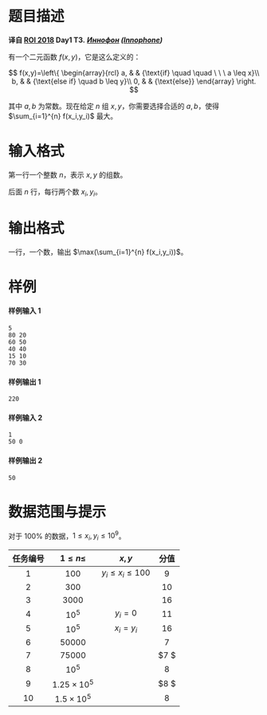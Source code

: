 
# 题目描述

**译自 [ROI 2018](http://neerc.ifmo.ru/school/archive/2017-2018.html) Day1 T3.** ***[Иннофон](http://neerc.ifmo.ru/school/archive/2017-2018/ru-olymp-roi-2018-day1.pdf) ([Innophone](http://codeforces.com/gym/102147/problem/B))***

有一个二元函数 $f(x,y)$，它是这么定义的：

$$ f(x,y)=\left\{
\begin{array}{rcl}
a,       &      & {\text{if} \quad \quad \ \ \ a \leq x}\\
b,     &      & {\text{else if} \quad b \leq y}\\
0,     &      & {\text{else}}
\end{array} \right. $$

其中 $a,b$ 为常数。现在给定 $n$ 组 $x,y$，你需要选择合适的 $a,b$，使得 $\sum_{i=1}^{n} f(x_i,y_i)$ 最大。

# 输入格式

第一行一个整数 $n$，表示 $x,y$ 的组数。

后面 $n$ 行，每行两个数 $x_i,y_i$。

# 输出格式

一行，一个数，输出 $\max(\sum_{i=1}^{n} f(x_i,y_i))$。

# 样例

#### 样例输入 1
```plain
5
80 20
60 50
40 40
15 10
70 30
```
#### 样例输出 1
```plain
220
```

#### 样例输入 2
```plain
1
50 0
```
#### 样例输出 2
```plain
50
```

# 数据范围与提示

对于 $100\%$ 的数据，$1\le x_i,y_i\le 10^9$。

|任务编号|$1 \leq n \leq$|$x,y$|分值|
|:-:|:-:|:-:|:-:|
|$1$|$100$|$y_i \leq x_i \leq 100$|$9$|
|$2$|$300$||$10$|
|$3$|$3000$||$16$|
|$4$|$10^5$|$y_i=0$|$11$|
|$5$|$10^5$|$x_i=y_i$|$16$|
|$6$|$50000$||$7$|
|$7$|$75000$||$7 $|
|$8$|$10^5$||$8$|
|$9$|$1.25\times 10^5$||$8 $|
|$10$|$1.5\times 10^5$||$8$|

